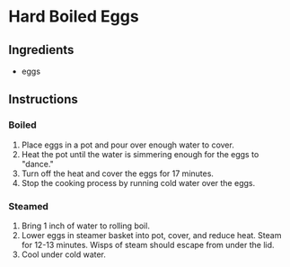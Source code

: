 # Hard Boiled Eggs

## Ingredients

- eggs

## Instructions

### Boiled

1. Place eggs in a pot and pour over enough water to cover.
2. Heat the pot until the water is simmering enough for the eggs to "dance."
3. Turn off the heat and cover the eggs for 17 minutes.
4. Stop the cooking process by running cold water over the eggs.

### Steamed

1. Bring 1 inch of water to rolling boil.
2. Lower eggs in steamer basket into pot, cover, and reduce heat. Steam for 12-13 minutes. Wisps of steam should escape from under the lid.
3. Cool under cold water.
